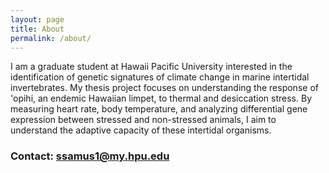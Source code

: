 ---layout: pagetitle: Aboutpermalink: /about/---I am a graduate student at Hawaii Pacific University interested in the identification of genetic signatures of climate change in marine intertidal invertebrates. My thesis project focuses on understanding the response of 'opihi, an endemic Hawaiian limpet, to thermal and desiccation stress. By measuring heart rate, body temperature, and analyzing differential gene expression between stressed and non-stressed animals, I aim to understand the adaptive capacity of these intertidal organisms.### Contact: [ssamus1@my.hpu.edu](mailto:ssamus1@my.hpu.edu)